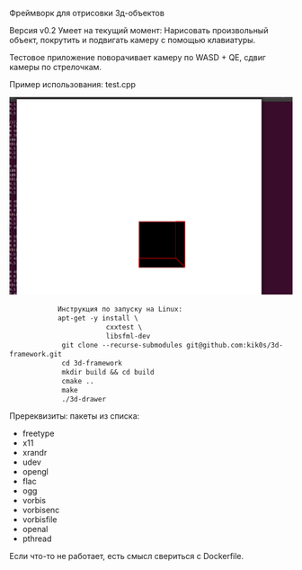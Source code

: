 Фреймворк для отрисовки 3д-объектов

Версия v0.2
Умеет на текущий момент:
Нарисовать произвольный объект, покрутить и подвигать камеру с помощью клавиатуры.

Тестовое приложение поворачивает камеру по WASD + QE, сдвиг камеры по стрелочкам.

Пример использования:
test.cpp

![Output sample](https://github.com/kik0s/3d-framework/raw/dima-review/cube.gif)


                Инструкция по запуску на Linux:
                apt-get -y install \
                            cxxtest \
                            libsfml-dev
                 git clone --recurse-submodules git@github.com:kik0s/3d-framework.git
                 cd 3d-framework
                 mkdir build && cd build
                 cmake ..
                 make
                 ./3d-drawer

Пререквизиты: пакеты из списка:
                 
<ul>
<li>freetype</li>
<li>x11</li>
<li>xrandr</li>
<li>udev</li>
<li>opengl</li>
<li>flac</li>
<li>ogg</li>
<li>vorbis</li>
<li>vorbisenc</li>
<li>vorbisfile</li>
<li>openal</li>
<li>pthread</li>
</ul>

Если что-то не работает, есть смысл свериться с Dockerfile.